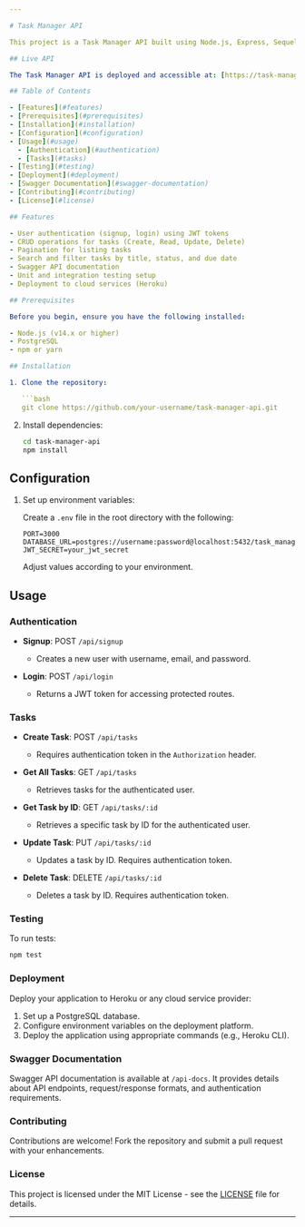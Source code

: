 ```yaml
---

# Task Manager API

This project is a Task Manager API built using Node.js, Express, Sequelize (with PostgreSQL), and JWT for authentication.

## Live API

The Task Manager API is deployed and accessible at: [https://task-manager-api-20sb.onrender.com](https://task-manager-api-20sb.onrender.com)

## Table of Contents

- [Features](#features)
- [Prerequisites](#prerequisites)
- [Installation](#installation)
- [Configuration](#configuration)
- [Usage](#usage)
  - [Authentication](#authentication)
  - [Tasks](#tasks)
- [Testing](#testing)
- [Deployment](#deployment)
- [Swagger Documentation](#swagger-documentation)
- [Contributing](#contributing)
- [License](#license)

## Features

- User authentication (signup, login) using JWT tokens
- CRUD operations for tasks (Create, Read, Update, Delete)
- Pagination for listing tasks
- Search and filter tasks by title, status, and due date
- Swagger API documentation
- Unit and integration testing setup
- Deployment to cloud services (Heroku)

## Prerequisites

Before you begin, ensure you have the following installed:

- Node.js (v14.x or higher)
- PostgreSQL
- npm or yarn

## Installation

1. Clone the repository:

   ```bash
   git clone https://github.com/your-username/task-manager-api.git
   ```

2. Install dependencies:

   ```bash
   cd task-manager-api
   npm install
   ```

## Configuration

1. Set up environment variables:

   Create a `.env` file in the root directory with the following:

   ```plaintext
   PORT=3000
   DATABASE_URL=postgres://username:password@localhost:5432/task_manager_db
   JWT_SECRET=your_jwt_secret
   ```

   Adjust values according to your environment.

## Usage

### Authentication

- **Signup**: POST `/api/signup`
  - Creates a new user with username, email, and password.

- **Login**: POST `/api/login`
  - Returns a JWT token for accessing protected routes.

### Tasks

- **Create Task**: POST `/api/tasks`
  - Requires authentication token in the `Authorization` header.

- **Get All Tasks**: GET `/api/tasks`
  - Retrieves tasks for the authenticated user.

- **Get Task by ID**: GET `/api/tasks/:id`
  - Retrieves a specific task by ID for the authenticated user.

- **Update Task**: PUT `/api/tasks/:id`
  - Updates a task by ID. Requires authentication token.

- **Delete Task**: DELETE `/api/tasks/:id`
  - Deletes a task by ID. Requires authentication token.

### Testing

To run tests:

```bash
npm test
```

### Deployment

Deploy your application to Heroku or any cloud service provider:

1. Set up a PostgreSQL database.
2. Configure environment variables on the deployment platform.
3. Deploy the application using appropriate commands (e.g., Heroku CLI).

### Swagger Documentation

Swagger API documentation is available at `/api-docs`. It provides details about API endpoints, request/response formats, and authentication requirements.

### Contributing

Contributions are welcome! Fork the repository and submit a pull request with your enhancements.

### License

This project is licensed under the MIT License - see the [LICENSE](LICENSE) file for details.

---
```


